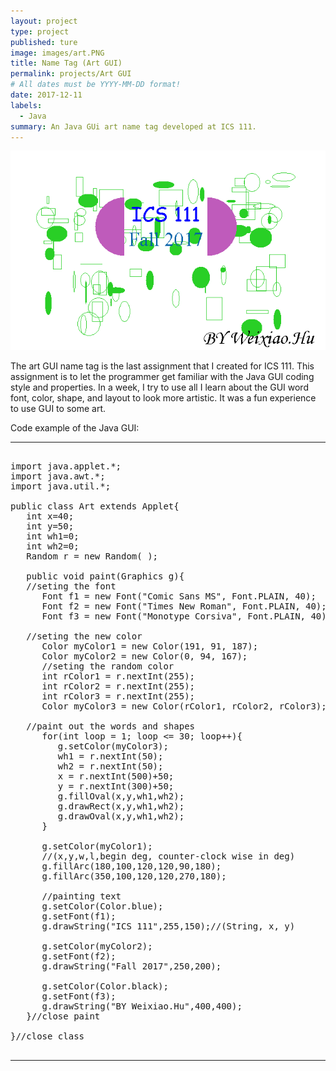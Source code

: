 ```yaml
---
layout: project
type: project
published: ture
image: images/art.PNG
title: Name Tag (Art GUI)
permalink: projects/Art GUI
# All dates must be YYYY-MM-DD format!
date: 2017-12-11
labels:
  - Java
summary: An Java GUi art name tag developed at ICS 111.
---
```


<img class="ui medium right floated rounded image" src="../images/art.PNG">

The art GUI name tag is the last assignment that I created for ICS 111. This assignment is to let the programmer get familiar with the Java GUI coding style and properties. In a week, I try to use all I learn about the GUI word font, color, shape, and layout to look more artistic. It was a fun experience to use GUI to some art.

Code example of the Java GUI:  

<hr>

<pre>

import java.applet.*;
import java.awt.*;
import java.util.*;

public class Art extends Applet{
   int x=40;
   int y=50;
   int wh1=0;
   int wh2=0;
   Random r = new Random( );
   
   public void paint(Graphics g){
   //seting the font
      Font f1 = new Font("Comic Sans MS", Font.PLAIN, 40);
      Font f2 = new Font("Times New Roman", Font.PLAIN, 40);
      Font f3 = new Font("Monotype Corsiva", Font.PLAIN, 40);
   
   //seting the new color
      Color myColor1 = new Color(191, 91, 187);
      Color myColor2 = new Color(0, 94, 167);
      //seting the random color
      int rColor1 = r.nextInt(255);
      int rColor2 = r.nextInt(255);
      int rColor3 = r.nextInt(255);
      Color myColor3 = new Color(rColor1, rColor2, rColor3);
      
   //paint out the words and shapes
      for(int loop = 1; loop <= 30; loop++){
         g.setColor(myColor3);
         wh1 = r.nextInt(50);
         wh2 = r.nextInt(50);
         x = r.nextInt(500)+50;
         y = r.nextInt(300)+50;
         g.fillOval(x,y,wh1,wh2);
         g.drawRect(x,y,wh1,wh2);
         g.drawOval(x,y,wh1,wh2);
      }
      
      g.setColor(myColor1);
      //(x,y,w,l,begin deg, counter-clock wise in deg)
      g.fillArc(180,100,120,120,90,180);
      g.fillArc(350,100,120,120,270,180);
      
      //painting text
      g.setColor(Color.blue);
      g.setFont(f1);
      g.drawString("ICS 111",255,150);//(String, x, y)
      
      g.setColor(myColor2);
      g.setFont(f2);
      g.drawString("Fall 2017",250,200);
      
      g.setColor(Color.black);
      g.setFont(f3);
      g.drawString("BY Weixiao.Hu",400,400);
   }//close paint
   
}//close class

</pre>

<hr>
